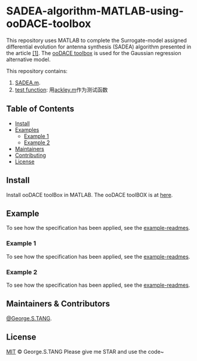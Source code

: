 # SADEA-algorithm-MATLAB-using-ooDACE-toolbox

This repository uses MATLAB to complete the Surrogate-model assigned differential evolution for antenna synthesis (SADEA) algorithm presented in the article [[1]](https://ieeexplore.ieee.org/document/6612668). The [ooDACE toolbox](https://sumowiki.intec.ugent.be/index.php/OoDACE:ooDACE_toolbox) is used for the Gaussian regression alternative model.

This repository contains:

1. [SADEA.m](SADEA.m).
2. [test function](ackley.m): 用[ackley.m](https://www.sfu.ca/%7Essurjano/ackley.html)作为测试函数

## Table of Contents

- [Install](#install)
- [Examples](#example)
	- [Example 1](#example-1)
  - [Example 2](#example-2)
- [Maintainers](#maintainers)
- [Contributing](#contributing)
- [License](#license)


## Install
Install ooDACE toolBox in MATLAB. The ooDACE toolBOX is at [here](https://sumowiki.intec.ugent.be/index.php/OoDACE:ooDACE_toolbox).

## Example

To see how the specification has been applied, see the [example-readmes](example-readmes/).

### Example 1
To see how the specification has been applied, see the [example-readmes](example-readmes/).
### Example 2
To see how the specification has been applied, see the [example-readmes](example-readmes/).


## Maintainers & Contributors

[@George.S.TANG]([https://github.com/RichardLitt](https://github.com/George-S-TANG)).

## License

[MIT](LICENSE) © George.S.TANG
Please give me STAR and use the code~
